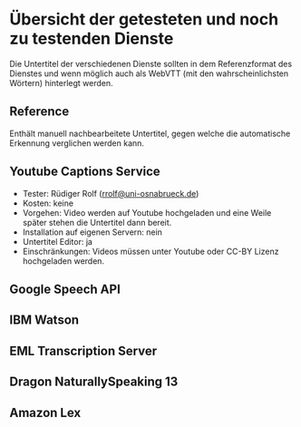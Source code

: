 # Übersicht der getesteten und noch zu testenden Dienste

Die Untertitel der verschiedenen Dienste sollten in dem Referenzformat des Dienstes und wenn möglich auch als WebVTT (mit den wahrscheinlichsten Wörtern) hinterlegt werden.

## Reference
Enthält manuell nachbearbeitete Untertitel, gegen welche die automatische Erkennung verglichen werden kann.

## Youtube Captions Service
* Tester: Rüdiger Rolf (rrolf@uni-osnabrueck.de)
* Kosten: keine
* Vorgehen: Video werden auf Youtube hochgeladen und eine Weile später stehen die Untertitel dann bereit.
* Installation auf eigenen Servern: nein
* Untertitel Editor: ja
* Einschränkungen: Videos müssen unter Youtube oder CC-BY Lizenz hochgeladen werden.

## Google Speech API

## IBM Watson

## EML Transcription Server

## Dragon NaturallySpeaking 13

## Amazon Lex


